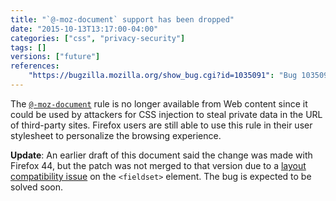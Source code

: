 ```yaml
---
title: "`@-moz-document` support has been dropped"
date: "2015-10-13T13:17:00-04:00"
categories: ["css", "privacy-security"]
tags: []
versions: ["future"]
references:
    "https://bugzilla.mozilla.org/show_bug.cgi?id=1035091": "Bug 1035091 - limit @-moz-document to user and UA sheets (Makes it useless for exfiltration in CSS-injection attacks)"
---
```

The [`@-moz-document`](https://developer.mozilla.org/en-US/docs/Web/CSS/@document) rule is no longer available from Web content since it could be used by attackers for CSS injection to steal private data in the URL of third-party sites. Firefox users are still able to use this rule in their user stylesheet to personalize the browsing experience.

**Update**: An earlier draft of this document said the change was made with Firefox 44, but the patch was not merged to that version due to a [layout compatibility issue](https://bugzilla.mozilla.org/show_bug.cgi?id=504622) on the `<fieldset>` element. The bug is expected to be solved soon.
